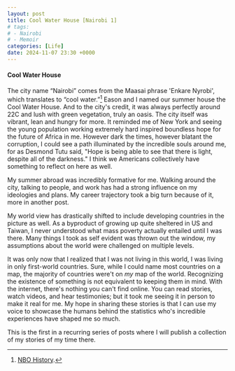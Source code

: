 ```yaml
---
layout: post
title: Cool Water House [Nairobi 1]
# tags:
# - Nairobi
# - Memoir
categories: [Life]
date: 2024-11-07 23:30 +0000
---
```

#### Cool Water House

The city name “Nairobi” comes from the Maasai phrase 'Enkare Nyrobi', which translates to “cool water.”[^1] Eason and I named our summer house the Cool Water House. And to the city's credit, it was always perfectly around 22C and lush with green vegetation, truly an oasis. The city itself was vibrant, lean and hungry for more. It reminded me of New York and seeing the young population working extremely hard inspired boundless hope for the future of Africa in me. However dark the times, however blatant the corruption, I could see a path illuminated by the incredible souls around me, for as Desmond Tutu said, "Hope is being able to see that there is light, despite all of the darkness." I think we Americans collectively have something to reflect on here as well. 

My summer abroad was incredibly formative for me. Walking around the city, talking to people, and work has had a strong influence on my ideologies and plans. My career trajectory took a big turn because of it, more in another post. 

My world view has drastically shifted to include developing countries in the picture as well. As a byproduct of growing up quite sheltered in US and Taiwan, I never understood what mass poverty actually entailed until I was there. Many things I took as self evident was thrown out the window, my assumptions about the world were challenged on multiple levels.

It was only now that I realized that I was not living in this world, I was living in only first-world countries. Sure, while I could name most countries on a map, the majority of countries were't on *my* map of the world. Recognizing the existence of something is not equivalent to keeping them in mind. With the internet, there's nothing you can't find online. You can read stories, watch videos, and hear testimonies; but it took me seeing it in person to make it real for me.  My hope in sharing these stories is that I can use my voice to showcase the humans behind the statistics who's incredible experiences have shaped me so much.

This is the first in a recurring series of posts where I will publish a collection of my stories of my time there. 



[^1]: [NBO History](https://nairobi.go.ke/history/).